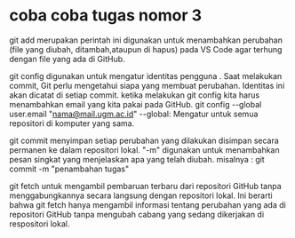 # coba coba tugas nomor 3
git add merupakan perintah ini digunakan untuk menambahkan perubahan (file yang diubah, ditambah,ataupun di hapus) pada VS  Code agar terhung dengan file yang ada di GitHub.

git config digunakan untuk mengatur identitas pengguna . Saat melakukan commit, Git perlu mengetahui siapa yang membuat perubahan. Identitas ini akan dicatat di setiap commit. ketika melakukan git config kita harus menambahkan email yang kita pakai pada GitHub.
git config --global user.email "nama@mail.ugm.ac.id"
--global: Mengatur untuk semua repositori di komputer yang sama.

git commit menyimpan setiap perubahan yang dilakukan disimpan secara permanen ke dalam repositori lokal.
"-m" digunakan untuk menambahkan pesan singkat yang menjelaskan apa yang telah diubah.
misalnya :
    git commit -m "penambahan tugas"

git fetch untuk mengambil pembaruan terbaru dari repositori GitHub tanpa menggabungkannya secara langsung dengan repositori lokal. Ini berarti bahwa git fetch hanya mengambil informasi tentang perubahan yang ada di repositori GitHub tanpa mengubah cabang yang sedang dikerjakan di respositori lokal.








